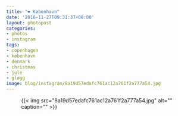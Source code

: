 ```yaml
---
title: "❤️ København"
date: '2016-11-27T09:31:37+00:00'
layout: photopost
categories:
- photos
- instagram
tags:
- copenhagen
- københavn
- denmark
- christmas
- jule
- gløgg
image: blog/instagram/8a19d57edafc761ac12a761f2a777a54.jpg
---
```


<figure class="photo photo--square">
  {{< img src="8a19d57edafc761ac12a761f2a777a54.jpg" alt="" caption="" >}}

</figure>



